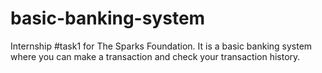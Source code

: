 # basic-banking-system
Internship #task1 for The Sparks Foundation.
It is a basic banking system where you can make a transaction and check your transaction history.
